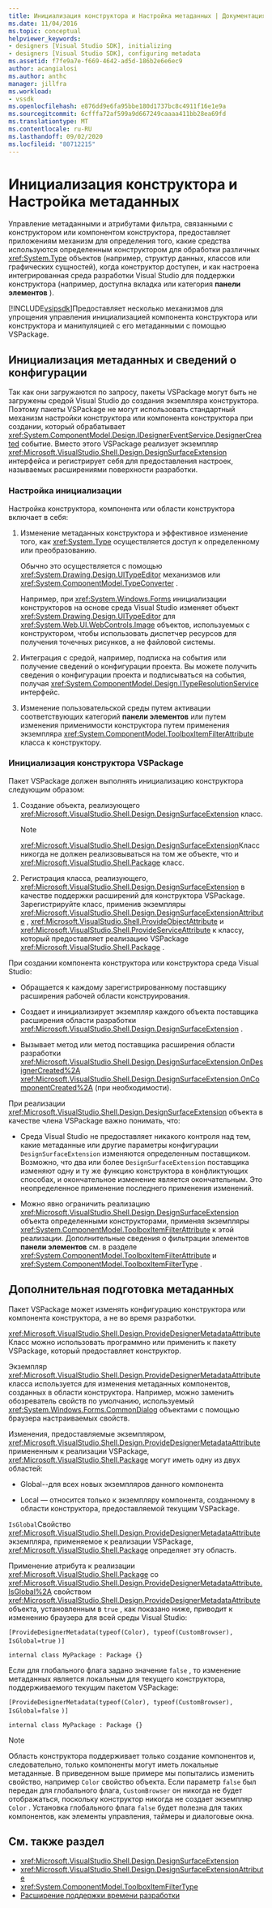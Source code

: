 ```yaml
---
title: Инициализация конструктора и Настройка метаданных | Документация Майкрософт
ms.date: 11/04/2016
ms.topic: conceptual
helpviewer_keywords:
- designers [Visual Studio SDK], initializing
- designers [Visual Studio SDK], configuring metadata
ms.assetid: f7fe9a7e-f669-4642-ad5d-186b2e6e6ec9
author: acangialosi
ms.author: anthc
manager: jillfra
ms.workload:
- vssdk
ms.openlocfilehash: e876dd9e6fa95bbe180d1737bc8c4911f16e1e9a
ms.sourcegitcommit: 6cfffa72af599a9d667249caaaa411bb28ea69fd
ms.translationtype: MT
ms.contentlocale: ru-RU
ms.lasthandoff: 09/02/2020
ms.locfileid: "80712215"
---
```

# <a name="designer-initialization-and-metadata-configuration"></a>Инициализация конструктора и Настройка метаданных

Управление метаданными и атрибутами фильтра, связанными с конструктором или компонентом конструктора, предоставляет приложениям механизм для определения того, какие средства используются определенным конструктором для обработки различных <xref:System.Type> объектов (например, структур данных, классов или графических сущностей), когда конструктор доступен, и как настроена интегрированная среда разработки Visual Studio для поддержки конструктора (например, доступна вкладка или категория **панели элементов** ).

[!INCLUDE[vsipsdk](../extensibility/includes/vsipsdk_md.md)]Предоставляет несколько механизмов для упрощения управления инициализацией компонента конструктора или конструктора и манипуляцией с его метаданными с помощью VSPackage.

## <a name="initialize-metadata-and-configuration-information"></a>Инициализация метаданных и сведений о конфигурации
 Так как они загружаются по запросу, пакеты VSPackage могут быть не загружены средой Visual Studio до создания экземпляра конструктора. Поэтому пакеты VSPackage не могут использовать стандартный механизм настройки конструктора или компонента конструктора при создании, который обрабатывает <xref:System.ComponentModel.Design.IDesignerEventService.DesignerCreated> событие. Вместо этого VSPackage реализует экземпляр <xref:Microsoft.VisualStudio.Shell.Design.DesignSurfaceExtension> интерфейса и регистрирует себя для предоставления настроек, называемых расширениями поверхности разработки.

### <a name="customize-initialization"></a>Настройка инициализации

Настройка конструктора, компонента или области конструктора включает в себя:

1. Изменение метаданных конструктора и эффективное изменение того, как <xref:System.Type> осуществляется доступ к определенному или преобразованию.

    Обычно это осуществляется с помощью <xref:System.Drawing.Design.UITypeEditor> механизмов или <xref:System.ComponentModel.TypeConverter> .

    Например, при <xref:System.Windows.Forms> инициализации конструкторов на основе среда Visual Studio изменяет объект <xref:System.Drawing.Design.UITypeEditor> для <xref:System.Web.UI.WebControls.Image> объектов, используемых с конструктором, чтобы использовать диспетчер ресурсов для получения точечных рисунков, а не файловой системы.

2. Интеграция с средой, например, подписка на события или получение сведений о конфигурации проекта. Вы можете получить сведения о конфигурации проекта и подписываться на события, получая <xref:System.ComponentModel.Design.ITypeResolutionService> интерфейс.

3. Изменение пользовательской среды путем активации соответствующих категорий **панели элементов** или путем изменения применимости конструктора путем применения экземпляра <xref:System.ComponentModel.ToolboxItemFilterAttribute> класса к конструктору.

### <a name="designer-initialization-by-a-vspackage"></a>Инициализация конструктора VSPackage

Пакет VSPackage должен выполнять инициализацию конструктора следующим образом:

1. Создание объекта, реализующего <xref:Microsoft.VisualStudio.Shell.Design.DesignSurfaceExtension> класс.

   > [!NOTE]
   > <xref:Microsoft.VisualStudio.Shell.Design.DesignSurfaceExtension>Класс никогда не должен реализовываться на том же объекте, что и <xref:Microsoft.VisualStudio.Shell.Package> класс.

2. Регистрация класса, реализующего, <xref:Microsoft.VisualStudio.Shell.Design.DesignSurfaceExtension> в качестве поддержки расширений для конструктора VSPackage. Зарегистрируйте класс, применив экземпляры  <xref:Microsoft.VisualStudio.Shell.Design.DesignSurfaceExtensionAttribute> , <xref:Microsoft.VisualStudio.Shell.ProvideObjectAttribute> и <xref:Microsoft.VisualStudio.Shell.ProvideServiceAttribute> к классу, который предоставляет реализацию VSPackage <xref:Microsoft.VisualStudio.Shell.Package> .

При создании компонента конструктора или конструктора среда Visual Studio:

- Обращается к каждому зарегистрированному поставщику расширения рабочей области конструирования.

- Создает и инициализирует экземпляр каждого объекта поставщика расширения области разработки <xref:Microsoft.VisualStudio.Shell.Design.DesignSurfaceExtension> .

- Вызывает метод или метод поставщика расширения области разработки <xref:Microsoft.VisualStudio.Shell.Design.DesignSurfaceExtension.OnDesignerCreated%2A> <xref:Microsoft.VisualStudio.Shell.Design.DesignSurfaceExtension.OnComponentCreated%2A> (при необходимости).

При реализации <xref:Microsoft.VisualStudio.Shell.Design.DesignSurfaceExtension> объекта в качестве члена VSPackage важно понимать, что:

- Среда Visual Studio не предоставляет никакого контроля над тем, какие метаданные или другие параметры конфигурации `DesignSurfaceExtension` изменяются определенным поставщиком. Возможно, что два или более `DesignSurfaceExtension` поставщика изменяют одну и ту же функцию конструктора в конфликтующих способах, и окончательное изменение является окончательным. Это неопределенное применение последнего применения изменений.

- Можно явно ограничить реализацию <xref:Microsoft.VisualStudio.Shell.Design.DesignSurfaceExtension> объекта определенными конструкторами, применяя экземпляры <xref:System.ComponentModel.ToolboxItemFilterAttribute> к этой реализации. Дополнительные сведения о фильтрации элементов **панели элементов** см. в разделе <xref:System.ComponentModel.ToolboxItemFilterAttribute> и <xref:System.ComponentModel.ToolboxItemFilterType> .

## <a name="additional-metadata-provisioning"></a>Дополнительная подготовка метаданных

Пакет VSPackage может изменять конфигурацию конструктора или компонента конструктора, а не во время разработки.

<xref:Microsoft.VisualStudio.Shell.Design.ProvideDesignerMetadataAttribute>Класс можно использовать программно или применить к пакету VSPackage, который предоставляет конструктор.

Экземпляр <xref:Microsoft.VisualStudio.Shell.Design.ProvideDesignerMetadataAttribute> класса используется для изменения метаданных компонентов, созданных в области конструктора. Например, можно заменить обозреватель свойств по умолчанию, используемый <xref:System.Windows.Forms.CommonDialog> объектами с помощью браузера настраиваемых свойств.

Изменения, предоставляемые экземпляром, <xref:Microsoft.VisualStudio.Shell.Design.ProvideDesignerMetadataAttribute> примененным к реализации VSPackage, <xref:Microsoft.VisualStudio.Shell.Package> могут иметь одну из двух областей:

- Global--для всех новых экземпляров данного компонента

- Local — относится только к экземпляру компонента, созданному в области конструктора, предоставляемой текущим VSPackage.

`IsGlobal`Свойство <xref:Microsoft.VisualStudio.Shell.Design.ProvideDesignerMetadataAttribute> экземпляра, применяемое к реализации VSPackage, <xref:Microsoft.VisualStudio.Shell.Package> определяет эту область.

Применение атрибута к реализации <xref:Microsoft.VisualStudio.Shell.Package> со <xref:Microsoft.VisualStudio.Shell.Design.ProvideDesignerMetadataAttribute.IsGlobal%2A> свойством <xref:Microsoft.VisualStudio.Shell.Design.ProvideDesignerMetadataAttribute> объекта, установленным в `true` , как показано ниже, приводит к изменению браузера для всей среды Visual Studio:

`[ProvideDesignerMetadata(typeof(Color), typeof(CustomBrowser),`   `IsGlobal=true`  `)]`

`internal class MyPackage : Package {}`

Если для глобального флага задано значение `false` , то изменение метаданных является локальным для текущего конструктора, поддерживаемого текущим пакетом VSPackage:

`[ProvideDesignerMetadata(typeof(Color), typeof(CustomBrowser),`   `IsGlobal=false`  `)]`

`internal class MyPackage : Package {}`

> [!NOTE]
> Область конструктора поддерживает только создание компонентов и, следовательно, только компоненты могут иметь локальные метаданные. В приведенном выше примере мы попытались изменить свойство, например `Color` свойство объекта. Если параметр `false` был передан для глобального флага, `CustomBrowser` он никогда не будет отображаться, поскольку конструктор никогда не создает экземпляр `Color` . Установка глобального флага `false` будет полезна для таких компонентов, как элементы управления, таймеры и диалоговые окна.

## <a name="see-also"></a>См. также раздел

- <xref:Microsoft.VisualStudio.Shell.Design.DesignSurfaceExtension>
- <xref:Microsoft.VisualStudio.Shell.Design.DesignSurfaceExtensionAttribute>
- <xref:System.ComponentModel.ToolboxItemFilterType>
- [Расширение поддержки времени разработки](https://msdn.microsoft.com/Library/d6ac8a6a-42fd-4bc8-bf33-b212811297e2)
